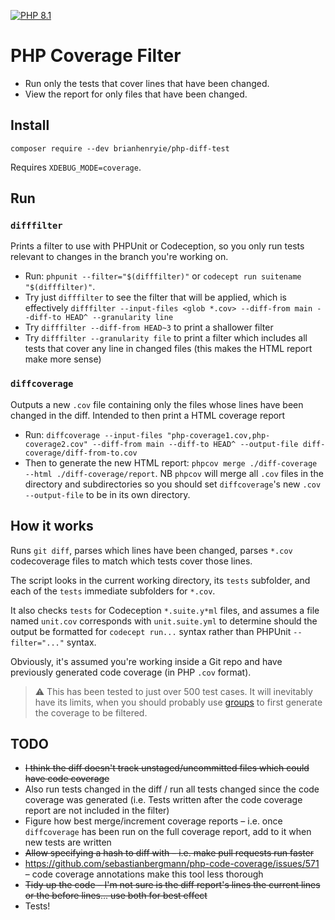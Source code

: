 [![PHP 8.1](https://img.shields.io/badge/PHP-8.1-8892BF.svg?logo=php)](https://php.net)

# PHP Coverage Filter

* Run only the tests that cover lines that have been changed.
* View the report for only files that have been changed. 

## Install

```
composer require --dev brianhenryie/php-diff-test
```

Requires `XDEBUG_MODE=coverage`.

## Run

### `difffilter` 

Prints a filter to use with PHPUnit or Codeception, so you only run tests relevant to changes in the branch you're working on.

* Run: `phpunit --filter="$(difffilter)"` or `codecept run suitename "$(difffilter)"`.
* Try just `difffilter` to see the filter that will be applied, which is effectively `difffilter --input-files <glob *.cov> --diff-from main --diff-to HEAD^ --granularity line`
* Try `difffilter --diff-from HEAD~3` to print a shallower filter
* Try `difffilter --granularity file` to print a filter which includes all tests that cover any line in changed files (this makes the HTML report make more sense)

### `diffcoverage`

Outputs a new `.cov` file containing only the files whose lines have been changed in the diff. Intended to then print a HTML coverage report

* Run: `diffcoverage --input-files "php-coverage1.cov,php-coverage2.cov" --diff-from main --diff-to HEAD^ --output-file diff-coverage/diff-from-to.cov`
* Then to generate the new HTML report: `phpcov merge ./diff-coverage --html ./diff-coverage/report`. NB `phpcov` will merge all `.cov` files in the directory and subdirectories so you should set `diffcoverage`'s new `.cov` `--output-file` to be in its own directory.

## How it works

Runs `git diff`, parses which lines have been changed, parses `*.cov` codecoverage files to match which tests cover those lines.

The script looks in the current working directory, its `tests` subfolder, and each of the `tests` immediate subfolders for `*.cov`.

It also checks `tests` for Codeception `*.suite.y*ml` files, and assumes a file named `unit.cov` corresponds with `unit.suite.yml` to determine should the output be formatted for `codecept run...` syntax rather than PHPUnit `--filter="..."` syntax.

Obviously, it's assumed you're working inside a Git repo and have previously generated code coverage (in PHP `.cov` format).

> ⚠️ This has been tested to just over 500 test cases. It will inevitably have its limits, when you should probably use [groups](https://docs.phpunit.de/en/10.5/annotations.html#group) to first generate the coverage to be filtered.

## TODO

* ~~I think the diff doesn't track unstaged/uncommitted files which could have code coverage~~
* Also run tests changed in the diff / run all tests changed since the code coverage was generated (i.e. Tests written after the code coverage report are not included in the filter)
* Figure how best merge/increment coverage reports – i.e. once `diffcoverage` has been run on the full coverage report, add to it when new tests are written
* ~~Allow specifying a hash to diff with – i.e. make pull requests run faster~~
* https://github.com/sebastianbergmann/php-code-coverage/issues/571 – code coverage annotations make this tool less thorough 
* ~~Tidy up the code – I'm not sure is the diff report's lines the current lines or the before lines... use both for best effect~~
* Tests!
